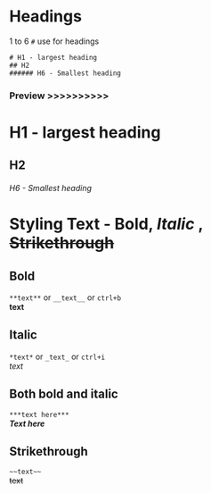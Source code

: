 # Headings
1 to 6 `#` use for headings
```
# H1 - largest heading
## H2
###### H6 - Smallest heading
```
### Preview >>>>>>>>>>
# H1 - largest heading
## H2
###### H6 - Smallest heading

# Styling Text - Bold, _Italic_ , ~~Strikethrough~~
## Bold
`**text**` or `__text__`  or `ctrl+b`  
**text**

## Italic
`*text*` or `_text_` or `ctrl+i`  
*text* 

## Both bold and italic
`***text here***`  
***Text here***

## Strikethrough

`~~text~~`  
~~text~~



